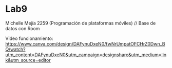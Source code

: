 # Lab9
Michelle Mejía 2259 (Programación de plataformas móviles) // Base de datos con Room


Video funcionamiento:
https://www.canva.com/design/DAFynuDxeN0/fwNrUmpatOFCHrZ0Dwn_BQ/watch?utm_content=DAFynuDxeN0&utm_campaign=designshare&utm_medium=link&utm_source=editor
